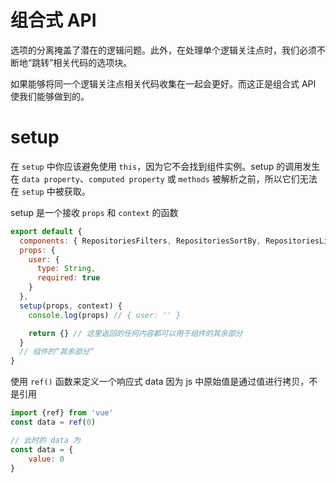# 组合式 API
选项的分离掩盖了潜在的逻辑问题。此外，在处理单个逻辑关注点时，我们必须不断地“跳转”相关代码的选项块。

如果能够将同一个逻辑关注点相关代码收集在一起会更好。而这正是组合式 API 使我们能够做到的。

# setup
在 `setup` 中你应该避免使用 `this`，因为它不会找到组件实例。setup 的调用发生在 `data property`、`computed property` 或 `methods` 被解析之前，所以它们无法在 `setup` 中被获取。

setup 是一个接收 `props` 和 `context` 的函数
```js
export default {
  components: { RepositoriesFilters, RepositoriesSortBy, RepositoriesList },
  props: {
    user: {
      type: String,
      required: true
    }
  },
  setup(props, context) {
    console.log(props) // { user: '' }

    return {} // 这里返回的任何内容都可以用于组件的其余部分
  }
  // 组件的“其余部分”
}
```

使用 `ref()` 函数来定义一个响应式 data
因为 js 中原始值是通过值进行拷贝，不是引用
```js
import {ref} from 'vue'
const data = ref(0)

// 此时的 data 为
const data = {
    value: 0
}
```